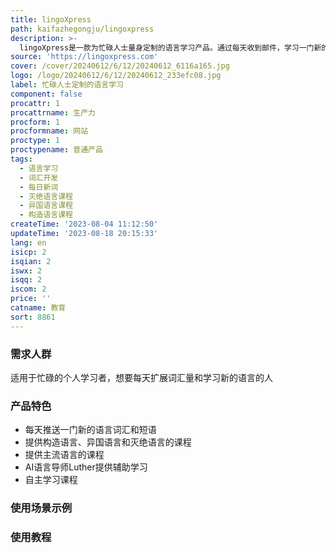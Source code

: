 ```yaml
---
title: lingoXpress
path: kaifazhegongju/lingoxpress
description: >-
  lingoXpress是一款为忙碌人士量身定制的语言学习产品。通过每天收到邮件，学习一门新的词汇和短语，逐步扩大词汇量。提供构造语言、异国语言和灭绝语言的课程，以及主流语言的课程。用户可以选择每天投入5分钟学习，使用AI语言导师Luther，或者自主学习课程。
source: 'https://lingoxpress.com'
cover: /cover/20240612/6/12/20240612_6116a165.jpg
logo: /logo/20240612/6/12/20240612_233efc08.jpg
label: 忙碌人士定制的语言学习
component: false
procattr: 1
procattrname: 生产力
procform: 1
procformname: 网站
proctype: 1
proctypename: 普通产品
tags:
  - 语言学习
  - 词汇开发
  - 每日新词
  - 灭绝语言课程
  - 异国语言课程
  - 构造语言课程
createTime: '2023-08-04 11:12:50'
updateTime: '2023-08-18 20:15:33'
lang: en
isicp: 2
isqian: 2
iswx: 2
isqq: 2
iscom: 2
price: ''
catname: 教育
sort: 8861
---
```




### 需求人群
适用于忙碌的个人学习者，想要每天扩展词汇量和学习新的语言的人

### 产品特色
- 每天推送一门新的语言词汇和短语
- 提供构造语言、异国语言和灭绝语言的课程
- 提供主流语言的课程
- AI语言导师Luther提供辅助学习
- 自主学习课程

### 使用场景示例


### 使用教程


  
